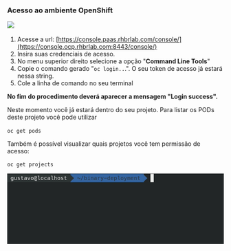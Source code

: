 ### Acesso ao ambiente OpenShift

![](https://storage.googleapis.com/workshop-openshift/oc-login.gif)

1. Acesse a url: [https://console.paas.rhbrlab.com/console/](https://console.ocp.rhbrlab.com:8443/console/)
2. Insira suas credenciais de acesso.
3. No menu superior direito selecione a opção "**Command Line Tools**"
4. Copie o comando gerado "`oc login..`.". O seu token de acesso já estará nessa string.
5. Cole a linha de comando no seu terminal

**No fim do procedimento deverá aparecer a mensagem "Login success".**

Neste momento você já estará dentro do seu projeto. Para listar os PODs deste projeto você pode utilizar

`oc get pods`

Também é possível visualizar quais projetos você tem permissão de acesso:

```
oc get projects
```

![](/assets/oc-get-projects.gif)

